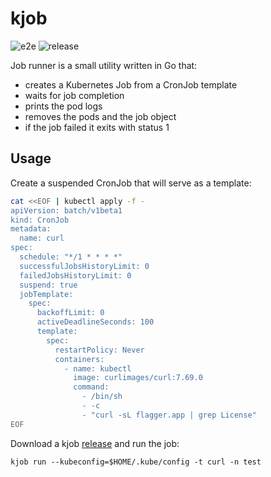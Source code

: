 # kjob

![e2e](https://github.com/stefanprodan/kjob/workflows/ci/badge.svg)
![release](https://github.com/stefanprodan/kjob/workflows/release/badge.svg)

Job runner is a small utility written in Go that:
* creates a Kubernetes Job from a CronJob template
* waits for job completion
* prints the pod logs
* removes the pods and the job object
* if the job failed it exits with status 1

## Usage

Create a suspended CronJob that will serve as a template:

```bash
cat <<EOF | kubectl apply -f -
apiVersion: batch/v1beta1
kind: CronJob
metadata:
  name: curl
spec:
  schedule: "*/1 * * * *"
  successfulJobsHistoryLimit: 0
  failedJobsHistoryLimit: 0
  suspend: true
  jobTemplate:
    spec:
      backoffLimit: 0
      activeDeadlineSeconds: 100
      template:
        spec:
          restartPolicy: Never
          containers:
            - name: kubectl
              image: curlimages/curl:7.69.0
              command:
                - /bin/sh
                - -c
                - "curl -sL flagger.app | grep License"
EOF
```

Download a kjob [release](https://github.com/stefanprodan/kjob/releases) and run the job:

```text
kjob run --kubeconfig=$HOME/.kube/config -t curl -n test
```